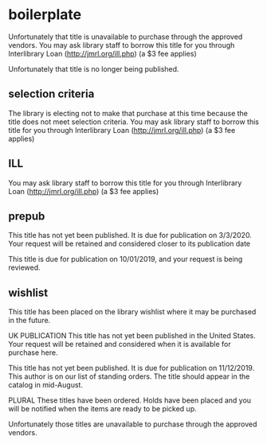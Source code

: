 # boilerplate

Unfortunately that title is unavailable to purchase through the approved vendors. You may ask library staff to borrow this title for you through Interlibrary Loan (http://jmrl.org/ill.php) (a $3 fee applies)

Unfortunately that title is no longer being published.

## selection criteria

The library is electing not to make that purchase at this time because the title does not meet selection criteria. You may ask library staff to borrow this title for you through Interlibrary Loan (http://jmrl.org/ill.php) (a \$3 fee applies)

## ILL

You may ask library staff to borrow this title for you through Interlibrary Loan (http://jmrl.org/ill.php) (a \$3 fee applies)

## prepub

This title has not yet been published. It is due for publication on 3/3/2020. Your request will be retained and considered closer to its publication date

This title is due for publication on 10/01/2019, and your request is being reviewed.

## wishlist

This title has been placed on the library wishlist where it may be purchased in the future.

UK PUBLICATION
This title has not yet been published in the United States. Your request will be retained and considered when it is available for purchase here.

This title has not yet been published. It is due for publication on 11/12/2019. This author is on our list of standing orders. The title should appear in the catalog in mid-August.

PLURAL
These titles have been ordered. Holds have been placed and you will be notified when the items are ready to be picked up.

Unfortunately those titles are unavailable to purchase through the approved vendors.
